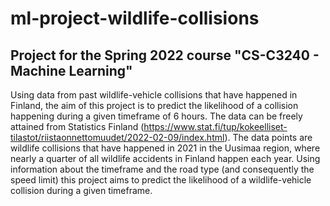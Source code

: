 # ml-project-wildlife-collisions
Project for the Spring 2022 course "CS-C3240 - Machine Learning"
---
Using data from past wildlife-vehicle collisions that have happened in Finland, the aim of this project
is to predict the likelihood of a collision happening during a given timeframe of 6 hours. The data can
be freely attained from Statistics Finland (https://www.stat.fi/tup/kokeelliset-tilastot/riistaonnettomuudet/2022-02-09/index.html). The data points are wildlife collisions that have happened in 2021 in the Uusimaa region, where nearly a quarter of all wildlife accidents in Finland happen each year. Using information about the timeframe and the road type (and consequently the speed limit) this project aims to predict the likelihood of a wildlife-vehicle collision during a given timeframe.

